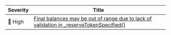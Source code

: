 | Severity          | Title  |
| --------          | -----  |
| :red_circle: High | [Final balances may be out of range due to lack of validation in _reserveTokenSpecified()](https://github.com/code-423n4/2023-08-shell-findings/issues/59) |
